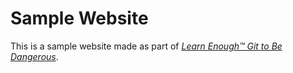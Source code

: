 # Sample Website

This is a sample website made as part of [*Learn Enough™ Git to Be Dangerous*](https://www.learnenough.com/html-tutorial).